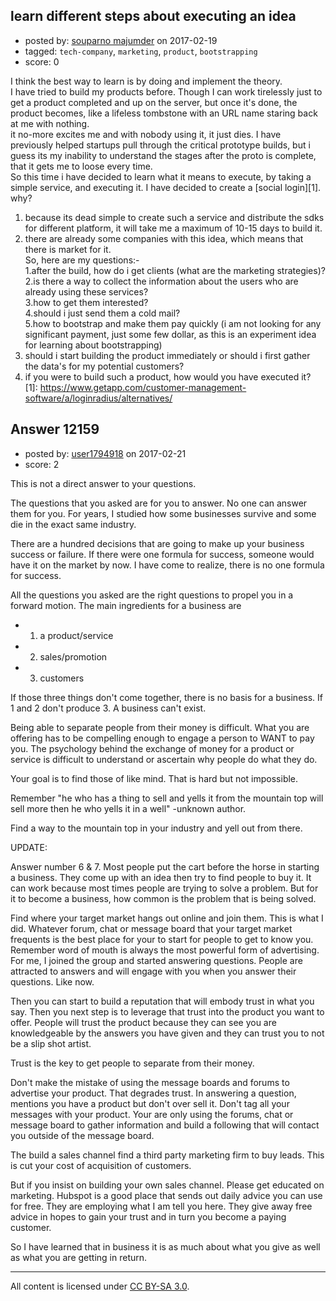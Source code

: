 ## learn different steps about executing an idea

- posted by: [souparno majumder](https://stackexchange.com/users/2893014/souparno-majumder) on 2017-02-19
- tagged: `tech-company`, `marketing`, `product`, `bootstrapping`
- score: 0

I think the best way to learn is by doing and implement the theory.<br/> I have tried to build my products before. Though I can work tirelessly just to get a product completed and up on the server, but once it's done, the product becomes, like a lifeless tombstone with an URL name staring back at me with nothing.<br/>
it no-more excites me and with nobody using it, it just dies.
I have previously helped startups pull through the critical prototype builds, but i guess its my inability to understand the stages after the proto is complete, that it gets me to loose every time.<br/>
So this time i have decided to learn what it means to execute, by taking a simple service, and executing it.
I have decided to create a [social login][1]. <br/>
why?<br/>
 1. because its dead simple to create such a service and distribute the sdks for different platform, it will take me a maximum of 10-15 days to build it.<br/>
 2. there are already some companies with this idea, which means that there is market for it.
<br/> So, here are my questions:-<br/>
1.after the build, how do i get clients (what are the marketing strategies)?<br/> 
2.is there a way to collect the information about the users who are already using these services? <br/>
3.how to get them interested?<br/> 
4.should i just send them a cold mail?<br/> 
5.how to bootstrap and make them pay quickly (i am not looking for any significant payment, just some few dollar, as this is an experiment idea for learning about bootstrapping)<br/> 
6. should i start building the product immediately or should i first gather the data's for my potential customers? <br/>
7. if you were to build such a product, how would you have executed it?<br/>
  [1]: https://www.getapp.com/customer-management-software/a/loginradius/alternatives/


## Answer 12159

- posted by: [user1794918](https://stackexchange.com/users/2004710/user1794918) on 2017-02-21
- score: 2

This is not a direct answer to your questions. 

The questions that you asked are for you to answer. No one can answer them for you. For years, I studied how some businesses survive and some die in the exact same industry. 

There are a hundred decisions that are going to make up your business success or failure. If there were one formula for success, someone would have it on the market by now. I have come to realize, there is no one formula for success. 

All the questions you asked are the right questions to propel you in a forward motion. The main ingredients for a business are 
    
 -   1. a product/service
 -   2. sales/promotion
 -   3. customers

If those three things don't come together, there is no basis for a business. If 1 and 2 don't produce 3. A business can't exist. 

Being able to separate people from their money is difficult. What you are offering has to be compelling enough to engage a person to WANT to pay you. The psychology behind the exchange of money for a product or service is difficult to understand or ascertain why people do what they do.

Your goal is to find those of like mind. That is hard but not impossible.

Remember "he who has a thing to sell and yells it from the mountain top will sell more then he who yells it in a well" -unknown author.

Find a way to the mountain top in your industry and yell out from there. 

UPDATE:

Answer number 6 & 7.
Most people put the cart before the horse in starting a business. They come up with an idea then try to find people to buy it. It can work because most times people are trying to solve a problem. But for it to become a business, how common is the problem that is being solved.

Find where your target market hangs out online and join them. This is what I did. Whatever forum, chat or message board that your target market frequents is the best place for your to start for people to get to know you. Remember word of mouth is always the most powerful form of advertising. For me, I joined the group and started answering questions. People are attracted to answers and will engage with you when you answer their questions. Like now.

Then you can start to build a reputation that will embody trust in what you say. Then you next step is to leverage that trust into the product you want to offer. People will trust the product because they can see you are knowledgeable by the answers you have given and they can trust you to not be a slip shot artist. 

Trust is the key to get people to separate from their money.

Don't make the mistake of using the message boards and forums to advertise your product. That degrades trust. In answering a question, mentions you have a product but don't over sell it. Don't tag all your messages with your product. 
Your are only using the forums, chat or message board to gather information and build a following that will contact you outside of the message board.

The build a sales channel find a third party marketing firm to buy leads.
This is cut your cost of acquisition of customers. 

But if you insist on building your own sales channel. Please get educated on marketing. Hubspot is a good place that sends out daily advice you can use for free. They are employing what I am tell you here. They give away free advice in hopes to gain your trust and in turn you become a paying customer.

So I have learned that in business it is as much about what you give as well as what you are getting in return. 




---

All content is licensed under [CC BY-SA 3.0](https://creativecommons.org/licenses/by-sa/3.0/).
